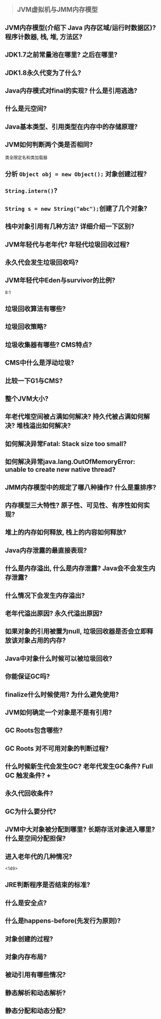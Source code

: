> ## JVM虚拟机与JMM内存模型

## JVM内存模型(介绍下 Java 内存区域/运行时数据区)? 程序计数器, 栈, 堆, 方法区?
## JDK1.7之前常量池在哪里? 之后在哪里?
## JDK1.8永久代变为了什么?
## Java内存模式对final的实现? 什么是引用逃逸?
## 什么是元空间?
## Java基本类型、引用类型在内存中的存储原理?
## JVM如何判断两个类是否相同?
类全限定名和类加载器

## 分析 `Object obj = new Object();` 对象创建过程?
## `String.intern()`?
## `String s = new String("abc");`创建了几个对象?
## 栈中对象引用有几种方法? 详细介绍一下区别? 
## JVM年轻代与老年代? 年轻代垃圾回收过程? 
## 永久代会发生垃圾回收吗?
## JVM年轻代中Eden与survivor的比例?
8:1
## 垃圾回收算法有哪些?
## 垃圾回收策略?
## 垃圾收集器有哪些? CMS特点?
## CMS中什么是浮动垃圾?
## 比较一下G1与CMS?
## 整个JVM大小?
## 年老代堆空间被占满如何解决? 持久代被占满如何解决? 堆栈溢出如何解决?
## 如何解决异常Fatal: Stack size too small?
## 如何解决异常java.lang.OutOfMemoryError: unable to create new native thread?
## JMM内存模型中的规定了哪八种操作? 什么是重排序?
## 内存模型三大特性? 原子性、可见性、有序性如何实现?
## 堆上的内存如何释放, 栈上的内容如何释放?
## Java内存泄露的最直接表现? 
## 什么是内存溢出, 什么是内存泄露? Java会不会发生内存泄露?
## 什么情况下会发生内存溢出?
## 老年代溢出原因? 永久代溢出原因?
## 如果对象的引用被置为null, 垃圾回收器是否会立即释放该对象占用的内存?
## Java中对象什么时候可以被垃圾回收?
## 你能保证GC吗?
## finalize什么时候使用? 为什么避免使用? 
## JVM如何确定一个对象是不是有引用?
## GC Roots包含哪些?
## GC Roots 对不可用对象的判断过程?
## 什么时候新生代会发生GC? 老年代发生GC条件? Full GC 触发条件? +
## 永久代回收条件?
## GC为什么要分代?
## JVM中大对象被分配到哪里? 长期存活对象进入哪里? 什么是空间分配担保?
## 进入老年代的几种情况?
<149>
## JRE判断程序是否结束的标准?
## 什么是安全点?
## 什么是happens-before(先发行为原则)?
## 对象创建的过程?
## 对象内存布局?
## 被动引用有哪些情况?
## 静态解析和动态解析?
## 静态分配和动态分配?

